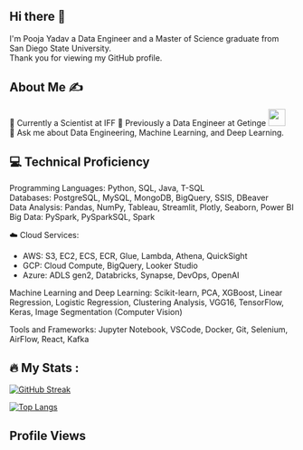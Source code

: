 ## Hi there 👋
I'm  Pooja Yadav a Data Engineer and a Master of Science graduate from San Diego State University.<br>
Thank you for viewing my GitHub profile.

## About Me ✍
:microscope: Currently a Scientist at IFF
🔭 Previously a Data Engineer at Getinge <img src="https://media.giphy.com/media/WUlplcMpOCEmTGBtBW/giphy.gif" width="30"><br>
💬 Ask me about Data Engineering, Machine Learning, and Deep Learning.<br>


## 💻 Technical Proficiency
Programming Languages: Python, SQL, Java, T-SQL <br>
Databases: PostgreSQL, MySQL, MongoDB, BigQuery, SSIS, DBeaver<br>
Data Analysis: Pandas, NumPy, Tableau, Streamlit, Plotly, Seaborn, Power BI<br>
Big Data: PySpark, PySparkSQL, Spark<br>

☁️ Cloud Services:
 - AWS: S3, EC2, ECS, ECR, Glue, Lambda, Athena, QuickSight<br>
 - GCP: Cloud Compute, BigQuery, Looker Studio<br>
 - Azure: ADLS gen2, Databricks, Synapse, DevOps, OpenAI<br>

Machine Learning and Deep Learning: Scikit-learn, PCA, XGBoost, Linear Regression, Logistic Regression, Clustering Analysis, VGG16, TensorFlow, Keras, Image Segmentation (Computer Vision)<br>

Tools and Frameworks: Jupyter Notebook, VSCode, Docker, Git, Selenium, AirFlow, React, Kafka


## :fire: My Stats :
[![GitHub Streak](http://github-readme-streak-stats.herokuapp.com?user=pooja97&theme=dark&background=000000)](https://git.io/streak-stats)

[![Top Langs](https://github-readme-stats.vercel.app/api/top-langs/?username=pooja97&layout=compact&theme=vision-friendly-dark)](https://github.com/anuraghazra/github-readme-stats) 

## Profile Views
<img src="https://komarev.com/ghpvc/?username=pooja97&style=flat-square&color=blue" alt=""/>



